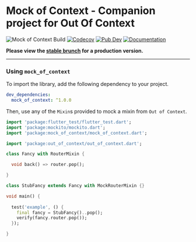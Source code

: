 # Mock of Context - Companion project for Out Of Context

![Mock of Context Build](https://github.com/forus-labs/cauldron/workflows/Mock%20of%20Context%20Build/badge.svg)
[![Codecov](https://codecov.io/gh/forus-labs/cauldron/branch/master/graph/badge.svg)](https://codecov.io/gh/forus-labs/cauldron)
[![Pub Dev](https://img.shields.io/pub/v/mock_of_context)](https://pub.dev/packages/mock_of_context)
[![Documentation](https://img.shields.io/badge/documentation-1.0.0-brightgreen.svg)](https://pub.dev/documentation/mock_of_context/latest/)



**Please view the [stable brunch](https://github.com/forus-labs/cauldron/tree/stable/mock_of_context/) for a production version.**

***
### Using `mock_of_context`

To import the library, add the following dependency to your project.

```yaml
dev_dependencies:
  mock_of_context: ^1.0.0
```

Then, use any of the `Mixin`s provided to mock a mixin from `Out of Context`.
```dart
import 'package:flutter_test/flutter_test.dart';
import 'package:mockito/mockito.dart';
import 'package:mock_of_context/mock_of_context.dart';

import 'package:out_of_context/out_of_context.dart';

class Fancy with RouterMixin {

  void back() => router.pop();

}

class StubFancy extends Fancy with MockRouterMixin {}

void main() {
  
  test('example', () {
    final fancy = StubFancy()..pop();
    verify(fancy.router.pop());
  });

}
```
